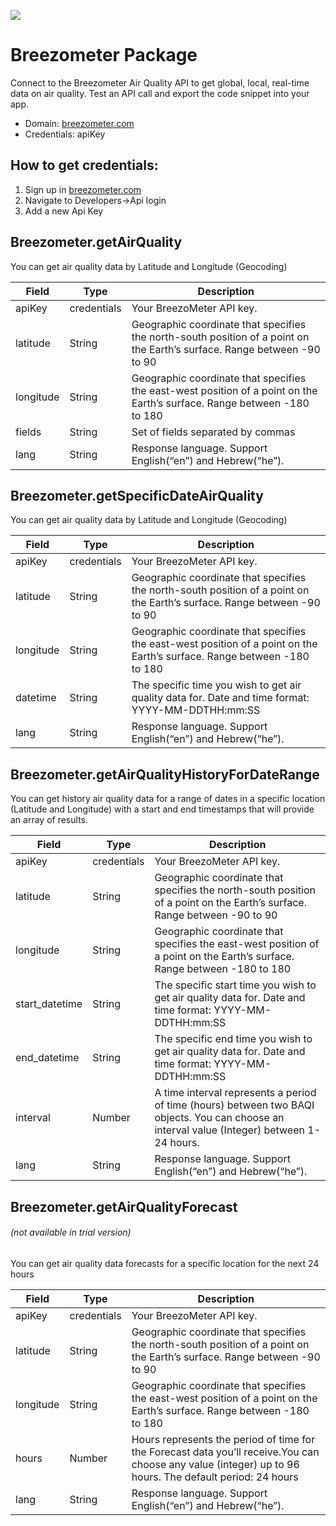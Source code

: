 [![](https://scdn.rapidapi.com/RapidAPI_banner.png)](https://rapidapi.com/package/Breezometer/functions?utm_source=RapidAPIGitHub_BreezometerFunctions&utm_medium=button&utm_content=RapidAPI_GitHub)

# Breezometer Package
Connect to the Breezometer Air Quality API to get global, local, real-time data on air quality. Test an API call and export the code snippet into your app.
* Domain: [breezometer.com](https://breezometer.com)
* Credentials: apiKey

## How to get credentials: 
1. Sign up in [breezometer.com](https://breezometer.com)
2. Navigate to Developers->Api login
3. Add a new Api Key
 
## Breezometer.getAirQuality
You can get air quality data by Latitude and Longitude (Geocoding)

| Field    | Type       | Description
|----------|------------|----------
| apiKey   | credentials| Your BreezoMeter API key.
| latitude | String     | Geographic coordinate that specifies the north-south position of a point on the Earth’s surface. Range between -90 to 90
| longitude| String     | Geographic coordinate that specifies the east-west position of a point on the Earth’s surface. Range between -180 to 180
| fields   | String     | Set of fields separated by commas
| lang     | String     | Response language. Support English(“en”) and Hebrew(“he”).

## Breezometer.getSpecificDateAirQuality
You can get air quality data by Latitude and Longitude (Geocoding)

| Field    | Type       | Description
|----------|------------|----------
| apiKey   | credentials| Your BreezoMeter API key.
| latitude | String     | Geographic coordinate that specifies the north-south position of a point on the Earth’s surface. Range between -90 to 90
| longitude| String     | Geographic coordinate that specifies the east-west position of a point on the Earth’s surface. Range between -180 to 180
| datetime | String     | The specific time you wish to get air quality data for. Date and time format: YYYY-MM-DDTHH:mm:SS
| lang     | String     | Response language. Support English(“en”) and Hebrew(“he”).

## Breezometer.getAirQualityHistoryForDateRange
You can get history air quality data for a range of dates in a specific location (Latitude and Longitude) with a start and end timestamps that will provide an array of results.

| Field         | Type       | Description
|---------------|------------|----------
| apiKey        | credentials| Your BreezoMeter API key.
| latitude      | String     | Geographic coordinate that specifies the north-south position of a point on the Earth’s surface. Range between -90 to 90
| longitude     | String     | Geographic coordinate that specifies the east-west position of a point on the Earth’s surface. Range between -180 to 180
| start_datetime| String     | The specific start time you wish to get air quality data for. Date and time format: YYYY-MM-DDTHH:mm:SS
| end_datetime  | String     | The specific end time you wish to get air quality data for. Date and time format: YYYY-MM-DDTHH:mm:SS
| interval      | Number     | A time interval represents a period of time (hours) between two BAQI objects. You can choose an interval value (Integer) between 1-24 hours.
| lang          | String     | Response language. Support English(“en”) and Hebrew(“he”).

## Breezometer.getAirQualityForecast
###### (not available in trial version)
You can get air quality data forecasts for a specific location for the next 24 hours

| Field    | Type       | Description
|----------|------------|----------
| apiKey   | credentials| Your BreezoMeter API key.
| latitude | String     | Geographic coordinate that specifies the north-south position of a point on the Earth’s surface. Range between -90 to 90
| longitude| String     | Geographic coordinate that specifies the east-west position of a point on the Earth’s surface. Range between -180 to 180
| hours    | Number     | Hours represents the period of time for the Forecast data you’ll receive.You can choose any value (integer) up to 96 hours. The default period: 24 hours 
| lang     | String     | Response language. Support English(“en”) and Hebrew(“he”).

